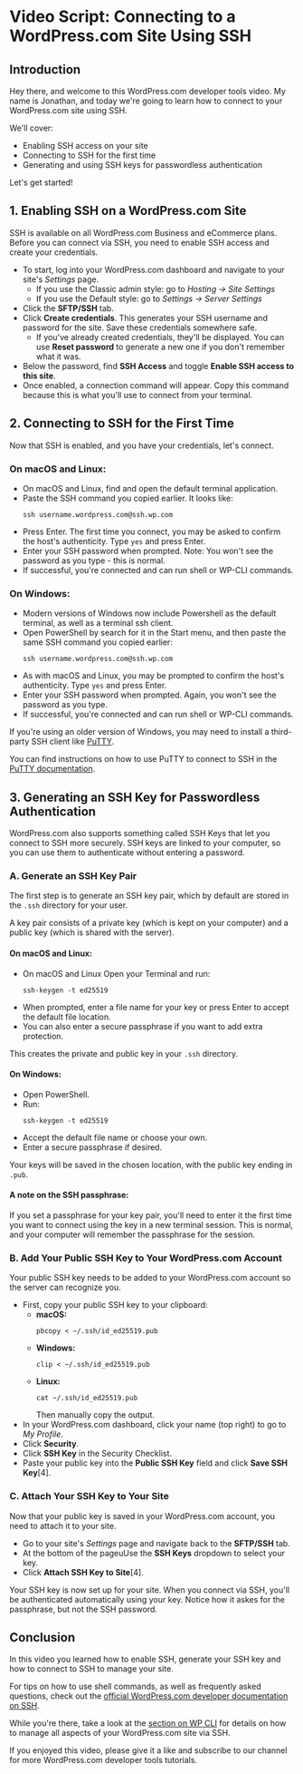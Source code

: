 # Video Script: Connecting to a WordPress.com Site Using SSH

## **Introduction**

Hey there, and welcome to this WordPress.com developer tools video. My name is Jonathan, and today we're going to learn how to connect to your WordPress.com site using SSH. 

We'll cover:

- Enabling SSH access on your site
- Connecting to SSH for the first time
- Generating and using SSH keys for passwordless authentication

Let's get started!

## **1. Enabling SSH on a WordPress.com Site**

SSH is available on all WordPress.com Business and eCommerce plans. Before you can connect via SSH, you need to enable SSH access and create your credentials.

- To start, log into your WordPress.com dashboard and navigate to your site's *Settings* page.
    - If you use the Classic admin style: go to *Hosting → Site Settings*
    - If you use the Default style: go to *Settings → Server Settings*
- Click the **SFTP/SSH** tab.
- Click **Create credentials**. This generates your SSH username and password for the site. Save these credentials somewhere safe.
    - If you've already created credentials, they'll be displayed. You can use **Reset password** to generate a new one if you don't remember what it was.
- Below the password, find **SSH Access** and toggle **Enable SSH access to this site**.
- Once enabled, a connection command will appear. Copy this command because this is what you'll use to connect from your terminal.

## **2. Connecting to SSH for the First Time**

Now that SSH is enabled, and you have your credentials, let's connect.

### **On macOS and Linux:**

- On macOS and Linux, find and open the default terminal application.
- Paste the SSH command you copied earlier. It looks like:
  ```
  ssh username.wordpress.com@ssh.wp.com
  ```
- Press Enter. The first time you connect, you may be asked to confirm the host's authenticity. Type `yes` and press Enter.
- Enter your SSH password when prompted. Note: You won't see the password as you type - this is normal.
- If successful, you're connected and can run shell or WP-CLI commands.

### **On Windows:**

- Modern versions of Windows now include Powershell as the default terminal, as well as a terminal ssh client.
- Open PowerShell by search for it in the Start menu, and then paste the same SSH command you copied earlier:
  ```
  ssh username.wordpress.com@ssh.wp.com
  ```
- As with macOS and Linux, you may be prompted to confirm the host's authenticity. Type `yes` and press Enter.
- Enter your SSH password when prompted. Again, you won't see the password as you type.
- If successful, you're connected and can run shell or WP-CLI commands.

If you're using an older version of Windows, you may need to install a third-party SSH client like [PuTTY](https://www.putty.org/).

You can find instructions on how to use PuTTY to connect to SSH in the [PuTTY documentation](https://www.chiark.greenend.org.uk/~sgtatham/putty/docs.html).

## **3. Generating an SSH Key for Passwordless Authentication**

WordPress.com also supports something called SSH Keys that let you connect to SSH more securely. SSH keys are linked to your computer, so you can use them to authenticate without entering a password. 

### **A. Generate an SSH Key Pair**

The first step is to generate an SSH key pair, which by default are stored in the `.ssh` directory for your user. 

A key pair consists of a private key (which is kept on your computer) and a public key (which is shared with the server).

#### **On macOS and Linux:**

- On macOS and Linux Open your Terminal and run:
  ```
  ssh-keygen -t ed25519
  ```
- When prompted, enter a file name for your key or press Enter to accept the default file location.
- You can also enter a secure passphrase if you want to add extra protection. 

This creates the private and public key in your `.ssh` directory. 

#### **On Windows:**

- Open PowerShell.
- Run:
  ```
  ssh-keygen -t ed25519
  ```
- Accept the default file name or choose your own.
- Enter a secure passphrase if desired.

Your keys will be saved in the chosen location, with the public key ending in `.pub`.

#### A note on the SSH passphrase:

If you set a passphrase for your key pair, you'll need to enter it the first time you want to connect using the key in a new terminal session. This is normal, and your computer will remember the passphrase for the session.

### **B. Add Your Public SSH Key to Your WordPress.com Account**

Your public SSH key needs to be added to your WordPress.com account so the server can recognize you.

- First, copy your public SSH key to your clipboard:
    - **macOS:**
      ```
      pbcopy < ~/.ssh/id_ed25519.pub
      ```
    - **Windows:**
      ```
      clip < ~/.ssh/id_ed25519.pub
      ```
    - **Linux:**
      ```
      cat ~/.ssh/id_ed25519.pub
      ```
      Then manually copy the output.
- In your WordPress.com dashboard, click your name (top right) to go to *My Profile*.
- Click **Security**.
- Click **SSH Key** in the Security Checklist.
- Paste your public key into the **Public SSH Key** field and click **Save SSH Key**[4].

### **C. Attach Your SSH Key to Your Site**

Now that your public key is saved in your WordPress.com account, you need to attach it to your site.

- Go to your site's *Settings* page and navigate back to the **SFTP/SSH** tab.
- At the bottom of the pageuUse the **SSH Keys** dropdown to select your key.
- Click **Attach SSH Key to Site**[4].

Your SSH key is now set up for your site. When you connect via SSH, you'll be authenticated automatically using your key. Notice how it askes for the passphrase, but not the SSH password.

## **Conclusion**

In this video you learned how to enable SSH, generate your SSH key and how to connect to SSH to manage your site.

For tips on how to use shell commands, as well as frequently asked questions, check out the [official WordPress.com developer documentation on SSH](https://developer.wordpress.com/docs/developer-tools/ssh/).

While you're there, take a look at the [section on WP CLI](https://developer.wordpress.com/docs/developer-tools/wp-cli/) for details on how to manage all aspects of your WordPress.com site via SSH.

If you enjoyed this video, please give it a like and subscribe to our channel for more WordPress.com developer tools tutorials.